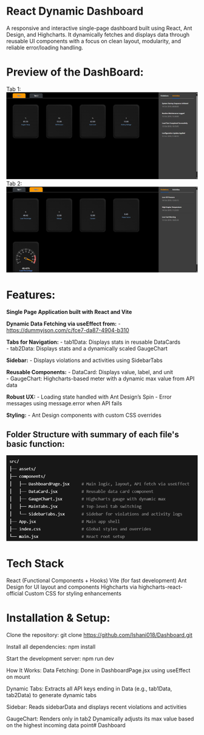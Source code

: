 # React Dynamic Dashboard
A responsive and interactive single-page dashboard built using React, Ant Design, and Highcharts. It dynamically fetches and displays data through reusable UI components with a focus on clean layout, modularity, and reliable error/loading handling.

# Preview of the DashBoard:

Tab 1:
![Preview of the dashboard](Dashboard1.png)
Tab 2:
![Preview of the dashboard](Dashboard.png)

# Features:

**Single Page Application built with React and Vite**

**Dynamic Data Fetching via useEffect from:** 
        - https://dummyjson.com/c/fce7-da87-4904-b310  

**Tabs for Navigation:**
        - tab1Data: Displays stats in reusable DataCards  
        - tab2Data: Displays stats and a dynamically scaled GaugeChart  

**Sidebar:**
        - Displays violations and activities using SidebarTabs  

**Reusable Components:**
        - DataCard: Displays value, label, and unit  
        - GaugeChart: Highcharts-based meter with a dynamic max value from API   data

**Robust UX:**
        - Loading state handled with Ant Design’s Spin
        - Error messages using message.error when API fails

**Styling:**
        - Ant Design components with custom CSS overrides

## Folder Structure with summary of each file's basic function:

![Preview of the dashboard](FolderStructure.png)

# Tech Stack
React (Functional Components + Hooks)
Vite (for fast development)
Ant Design for UI layout and components
Highcharts via highcharts-react-official
Custom CSS for styling enhancements

# Installation & Setup:

Clone the repository: 
git clone https://github.com/Ishani018/Dashboard.git


Install all dependencies:
npm install

Start the development server:
npm run dev


How It Works:
Data Fetching: Done in DashboardPage.jsx using useEffect on mount

Dynamic Tabs: Extracts all API keys ending in Data (e.g., tab1Data, tab2Data) to generate dynamic tabs

Sidebar: Reads sidebarData and displays recent violations and activities

GaugeChart:
        Renders only in tab2
        Dynamically adjusts its max value based on the highest incoming data point# Dashboard



